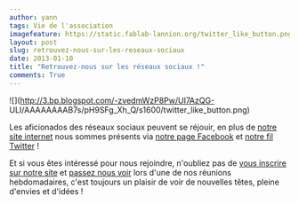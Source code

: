 ```yaml
---
author: yann
tags: Vie de l'association
imagefeature: https://static.fablab-lannion.org/twitter_like_button.png
layout: post
slug: retrouvez-nous-sur-les-reseaux-sociaux
date: 2013-01-10
title: "Retrouvez-nous sur les réseaux sociaux !"
comments: True
---
```

![](http://3.bp.blogspot.com/-zvedmWzP8Pw/UI7AzQG-
ULI/AAAAAAAAB7s/pH9SFg_Xh_Q/s1600/twitter_like_button.png)

Les aficionados des réseaux sociaux peuvent se réjouir, en plus de [notre site
internet](http://fablab-lannion.org) nous sommes présents via [notre page
Facebook](https://www.facebook.com/fablablannion) et [notre fil
Twitter](https://twitter.com/fablablannion) !

Et si vous êtes intéressé pour nous rejoindre, n'oubliez pas de [vous inscrire
sur notre site](http://fablab-lannion.org/register) et [passez nous
voir](http://fablab-lannion.org/contact) lors d'une de nos réunions
hebdomadaires, c'est toujours un plaisir de voir de nouvelles têtes, pleine
d'envies et d'idées !


